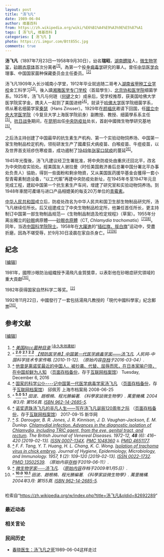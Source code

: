 ```yaml
---
layout: post
title: "汤飞凡"
date: 1989-06-04
author: 维基百科
from: https://zh.wikipedia.org/wiki/%E6%B1%A4%E9%A3%9E%E5%87%A1
tags: [ 汤飞凡, 维基百科 ]
categories: [ 汤飞凡 ]
photo: https://i.imgur.com/Btt855c.jpg
comments: true
---
```

<div class="mw-content-ltr mw-parser-output" lang="zh" dir="ltr"><style data-mw-deduplicate="TemplateStyles:r83216930">.mw-parser-output .infobox-subbox{padding:0;border:none;margin:-3px;width:auto;min-width:100%;font-size:100%;clear:none;float:none;background-color:transparent}.mw-parser-output .infobox-3cols-child{margin:auto}.mw-parser-output .infobox .navbar{font-size:100%}body.skin-minerva .mw-parser-output .infobox-header,body.skin-minerva .mw-parser-output .infobox-subheader,body.skin-minerva .mw-parser-output .infobox-above,body.skin-minerva .mw-parser-output .infobox-title,body.skin-minerva .mw-parser-output .infobox-image,body.skin-minerva .mw-parser-output .infobox-full-data,body.skin-minerva .mw-parser-output .infobox-below{text-align:center}html.skin-theme-clientpref-night .mw-parser-output .infobox-full-data:not(.notheme)>div:not(.notheme)[style]{background:#1f1f23!important;color:#f8f9fa}@media(prefers-color-scheme:dark){html.skin-theme-clientpref-os .mw-parser-output .infobox-full-data:not(.notheme) div:not(.notheme){background:#1f1f23!important;color:#f8f9fa}}html.skin-theme-clientpref-night .mw-parser-output .infobox td div:not(.notheme)[style]{background:transparent!important;color:var(--color-base,#202122)}@media(prefers-color-scheme:dark){html.skin-theme-clientpref-os .mw-parser-output .infobox td div:not(.notheme)[style]{background:transparent!important;color:var(--color-base,#202122)}}html.skin-theme-clientpref-night .mw-parser-output .infobox td div.NavHead:not(.notheme)[style]{background:transparent!important}@media(prefers-color-scheme:dark){html.skin-theme-clientpref-os .mw-parser-output .infobox td div.NavHead:not(.notheme)[style]{background:transparent!important}}@media(min-width:640px){body.skin--responsive .mw-parser-output .infobox-table{display:table!important}body.skin--responsive .mw-parser-output .infobox-table>caption{display:table-caption!important}body.skin--responsive .mw-parser-output .infobox-table>tbody{display:table-row-group}body.skin--responsive .mw-parser-output .infobox-table tr{display:table-row!important}body.skin--responsive .mw-parser-output .infobox-table th,body.skin--responsive .mw-parser-output .infobox-table td{padding-left:inherit;padding-right:inherit}}</style>
<p><b>汤飞凡</b>（1897年7月23日—1958年9月30日），幼名<b>瑞昭</b>，<a href="/wiki/%E6%B9%96%E5%8D%97" class="mw-redirect" title="湖南">湖南</a><a href="/wiki/%E9%86%B4%E9%99%B5" class="mw-redirect" title="醴陵">醴陵</a>人，<a href="/wiki/%E5%BE%AE%E7%94%9F%E7%89%A9%E5%AD%A6" title="微生物学">微生物学家</a>，<a href="/wiki/%E7%A0%82%E7%9C%BC%E8%A1%A3%E5%8E%9F%E9%AB%94" title="砂眼衣原體">砂眼衣原体</a>首次分离者<sup id="cite_ref-1" class="reference"><a href="#cite_note-1">[1]</a></sup>。為第一个投身<a href="/wiki/%E7%97%85%E6%AF%92%E5%AD%A6" title="病毒学">病毒学</a>研究的華人。曾任<a href="/wiki/%E4%B8%AD%E5%8D%8E%E5%8C%BB%E5%AD%A6%E4%BC%9A" title="中华医学会">中华医学会</a>理事、中国国家菌种保藏委员会主任委员。<sup id="cite_ref-zl_2-0" class="reference"><a href="#cite_note-zl-2">[2]</a></sup>
</p>
<div class="mw-heading mw-heading2"></div>
<p>汤飞凡1909年入长沙城南小学堂，1912年毕业就追随二哥考入<a href="/w/index.php?title=%E6%B9%96%E5%8D%97%E7%9C%81%E7%94%B2%E7%A7%8D%E5%B7%A5%E4%B8%9A%E5%AD%A6%E6%A0%A1&amp;action=edit&amp;redlink=1" class="new" title="湖南省甲种工业学校（页面不存在）">湖南省甲种工业学校</a>金工科学习<sup id="cite_ref-3" class="reference"><a href="#cite_note-3">[3]</a></sup>。後入讀<a href="/wiki/%E6%B9%98%E9%9B%85%E9%86%AB%E5%AD%B8%E5%B0%88%E9%96%80%E5%AD%B8%E6%A0%A1" class="mw-redirect" title="湘雅醫學專門學校">湘雅医学专门学校</a>（首屆學生）、<a href="/wiki/%E5%8C%97%E4%BA%AC%E5%8D%8F%E5%92%8C%E5%8C%BB%E5%AD%A6%E9%99%A2" title="北京协和医学院">北京协和医学院</a>细菌学系。1925年，汤飞凡与何琏（<a href="/wiki/%E4%BD%95%E9%94%AE" class="mw-redirect" title="何键">何键</a>之女）成亲后，受学校推荐，获美国哈佛大学医学院奖学金，携夫人一起到了美国进修<sup id="cite_ref-4" class="reference"><a href="#cite_note-4">[4]</a></sup>，就读于<a href="/wiki/%E5%93%88%E4%BD%9B%E5%A4%A7%E5%AD%A6" title="哈佛大学">哈佛大学</a>医学院细菌学系，师从著名细菌学家<a href="/w/index.php?title=%E7%A7%A6%E7%91%9F&amp;action=edit&amp;redlink=1" class="new" title="秦瑟（页面不存在）">秦瑟</a>（<span lang="en">Hans Zinsser</span>）。1929年在<a href="/wiki/%E9%A2%9C%E7%A6%8F%E5%BA%86" title="颜福庆">颜福庆</a>邀请下回国，任<a href="/wiki/%E5%9B%BD%E7%AB%8B%E4%B8%AD%E5%A4%AE%E5%A4%A7%E5%AD%A6%E5%8C%BB%E5%AD%A6%E9%99%A2" class="mw-disambig" title="国立中央大学医学院">國立中央大学医学院</a>（今复旦大学上海医学院前身）副教授、教授、細菌學系系主任<sup id="cite_ref-resume_5-0" class="reference"><a href="#cite_note-resume-5">[5]</a></sup>。<a href="/wiki/%E6%8A%97%E6%97%A5%E6%88%98%E4%BA%89" class="mw-redirect" title="抗日战争">抗日战争</a>期间，在<a href="/wiki/%E6%98%86%E6%98%8E" class="mw-redirect" title="昆明">昆明</a>出任<a href="/wiki/%E4%B8%AD%E5%A4%AE%E9%98%B2%E7%96%AB%E5%A4%84" title="中央防疫处">中央防疫处</a>处长，首創中國微生物學研究基地<sup id="cite_ref-resume_5-1" class="reference"><a href="#cite_note-resume-5">[5]</a></sup>。
</p><p>之后汤主持创建了中国最早的抗生素生产机构、第一个实验动物饲养场、中国第一家生物制品检定机构，领衔研发生产了國產狂犬病疫苗、白喉疫苗、牛痘疫苗，以及世界首支班疹伤寒疫苗，成功遏制了<a href="/wiki/1949%E5%B9%B4%E5%BC%A0%E5%AE%B6%E5%8F%A3%E9%BC%A0%E7%96%AB" class="mw-redirect" title="1949年张家口鼠疫">1949年张家口鼠疫</a>的蔓延<sup id="cite_ref-6" class="reference"><a href="#cite_note-6">[6]</a></sup>。
</p><p>1945年光復後，汤飞凡建议经卫生署批准，将中央防疫处由重庆迁回北平，改名为中央防疫实验处。經美国友人谢拉曼（时任美国救济善后总署中国分署北平办事处负责人）協助，得到一些面粉和剩余物資，又从美国医药援华基金会獲得一套小型青霉素制造设备，“以工代赈”再建中央防疫处新址，在1945年冬至1947年元旦完成工程，建起中国第一个抗生素生产车间，增建了研究室和实验动物饲养场。到1948年車間可產堪与进口产品相媲美的每支20万单位的<a href="/wiki/%E9%9D%92%E9%9C%89%E7%B4%A0" title="青霉素">青霉素</a>。
</p><p><a href="/wiki/%E4%B8%AD%E5%8D%8E%E4%BA%BA%E6%B0%91%E5%85%B1%E5%92%8C%E5%9B%BD" title="中华人民共和国">中华人民共和国</a>成立后，防疫处改名为中华人民共和国卫生部生物制品研究所，汤飞凡继续任所长。后又组建成立了中央生物制品检定所，他兼任首任所长，更主持制订中国第一部生物制品规范—《生物制品制造及检定规程》（草案）。1955年分离出獨立的<a href="/wiki/%E7%A0%82%E7%9C%BC" class="mw-disambig" title="砂眼">砂眼</a>病原體——<a href="/wiki/%E7%A0%82%E7%9C%BC%E8%A1%A3%E5%8E%9F%E9%AB%94" title="砂眼衣原體">砂眼衣原體</a>（CT, <i>Chlamydia trachomatis</i>）<sup id="cite_ref-7" class="reference"><a href="#cite_note-7">[7]</a></sup><sup id="cite_ref-8" class="reference"><a href="#cite_note-8">[8]</a></sup>。同年，当选<a href="/wiki/%E4%B8%AD%E5%9B%BD%E7%A7%91%E5%AD%A6%E9%99%A2%E9%99%A2%E5%A3%AB" title="中国科学院院士">中国科学院院士</a>。1958年在<a href="/wiki/%E5%A4%A7%E8%BA%8D%E9%80%B2" class="mw-redirect" title="大躍進">大躍進</a>的“<a href="/wiki/%E6%8F%92%E7%BA%A2%E6%97%97%E3%80%81%E6%8B%94%E7%99%BD%E6%97%97" class="mw-redirect" title="插红旗、拔白旗">插红旗、拔白旗</a>”运动中，受盡折磨，因為不堪受辱，於9月30日凌晨在家自杀身亡。<sup id="cite_ref-zl_2-1" class="reference"><a href="#cite_note-zl-2">[2]</a></sup><sup id="cite_ref-9" class="reference"><a href="#cite_note-9">[9]</a></sup>
</p>
<div class="mw-heading mw-heading2"><h2 id="紀念"><span id=".E7.B4.80.E5.BF.B5"></span>紀念</h2><span class="mw-editsection"><span class="mw-editsection-bracket">[</span><a href="/w/index.php?title=%E6%B1%A4%E9%A3%9E%E5%87%A1&amp;action=edit&amp;section=2" title="编辑章节：紀念"><span>编辑</span></a><span class="mw-editsection-bracket">]</span></span></div>
<p>1981年，國際沙眼防治組織授予湯飛凡金質獎章，以表彰他在砂眼症研究領域的重大貢獻<sup id="cite_ref-achievement_10-0" class="reference"><a href="#cite_note-achievement-10">[10]</a></sup>。
</p><p>1982年获得国家自然科学二等奖。<sup id="cite_ref-zl_2-2" class="reference"><a href="#cite_note-zl-2">[2]</a></sup>
</p><p>1992年11月22日，中國發行了一套包括湯飛凡教授的「現代中國科學家」紀念郵票<sup id="cite_ref-achievement_10-1" class="reference"><a href="#cite_note-achievement-10">[10]</a></sup>。
</p>
<div class="mw-heading mw-heading2"><h2 id="参考文献"><span id=".E5.8F.82.E8.80.83.E6.96.87.E7.8C.AE"></span>参考文献</h2><span class="mw-editsection"><span class="mw-editsection-bracket">[</span><a href="/w/index.php?title=%E6%B1%A4%E9%A3%9E%E5%87%A1&amp;action=edit&amp;section=3" title="编辑章节：参考文献"><span>编辑</span></a><span class="mw-editsection-bracket">]</span></span></div>
<div class="reflist columns references-column-width" style="-moz-column-width: 30em; -webkit-column-width: 30em; column-width: 30em; list-style-type: decimal;">
<ol class="references">
<li id="cite_note-1"><span class="mw-cite-backlink"><b><a href="#cite_ref-1">^</a></b></span> <span class="reference-text"><cite class="citation web"><a rel="nofollow" class="external text" href="http://www.mum800.com/HTML_Products/31/6/Products_128806.html">美国Atcc菌种目录</a>.</cite><span title="ctx_ver=Z39.88-2004&amp;rfr_id=info%3Asid%2Fzh.wikipedia.org%3A%E6%B1%A4%E9%A3%9E%E5%87%A1&amp;rft.btitle=%E7%BE%8E%E5%9B%BDAtcc%E8%8F%8C%E7%A7%8D%E7%9B%AE%E5%BD%95&amp;rft.genre=unknown&amp;rft_id=http%3A%2F%2Fwww.mum800.com%2FHTML_Products%2F31%2F6%2FProducts_128806.html&amp;rft_val_fmt=info%3Aofi%2Ffmt%3Akev%3Amtx%3Abook" class="Z3988"><span style="display:none;">&nbsp;</span></span><sup class="noprint Inline-Template"><span style="white-space: nowrap;">[<a href="/wiki/Wikipedia:%E5%A4%B1%E6%95%88%E9%93%BE%E6%8E%A5" title="Wikipedia:失效链接"><span title="自2018年3月失效">永久失效連結</span></a>]</span></sup></span>
</li>
<li id="cite_note-zl-2"><span class="mw-cite-backlink">^ <a href="#cite_ref-zl_2-0"><sup><b>2.0</b></sup></a> <a href="#cite_ref-zl_2-1"><sup><b>2.1</b></sup></a> <a href="#cite_ref-zl_2-2"><sup><b>2.2</b></sup></a></span> <span class="reference-text"><cite class="citation web"><a rel="nofollow" class="external text" href="http://scitech.people.com.cn/GB/25509/47973/50763/3543169.html">【预防医学卷】中国第一代医学病毒学家――汤飞凡</a>. 人民网-中国科学技术专家传略.  <span class="reference-accessdate"> [<span class="nowrap">2010-11-12</span>]</span>. （原始内容<a rel="nofollow" class="external text" href="https://web.archive.org/web/20160304111832/http://scitech.people.com.cn/GB/25509/47973/50763/3543169.html">存档</a>于2016-03-04）.</cite><span title="ctx_ver=Z39.88-2004&amp;rfr_id=info%3Asid%2Fzh.wikipedia.org%3A%E6%B1%A4%E9%A3%9E%E5%87%A1&amp;rft.btitle=%E3%80%90%E9%A2%84%E9%98%B2%E5%8C%BB%E5%AD%A6%E5%8D%B7%E3%80%91%E4%B8%AD%E5%9B%BD%E7%AC%AC%E4%B8%80%E4%BB%A3%E5%8C%BB%E5%AD%A6%E7%97%85%E6%AF%92%E5%AD%A6%E5%AE%B6%E2%80%95%E2%80%95%E6%B1%A4%E9%A3%9E%E5%87%A1&amp;rft.genre=unknown&amp;rft.pub=%E4%BA%BA%E6%B0%91%E7%BD%91-%E4%B8%AD%E5%9B%BD%E7%A7%91%E5%AD%A6%E6%8A%80%E6%9C%AF%E4%B8%93%E5%AE%B6%E4%BC%A0%E7%95%A5&amp;rft_id=http%3A%2F%2Fscitech.people.com.cn%2FGB%2F25509%2F47973%2F50763%2F3543169.html&amp;rft_val_fmt=info%3Aofi%2Ffmt%3Akev%3Amtx%3Abook" class="Z3988"><span style="display:none;">&nbsp;</span></span></span>
</li>
<li id="cite_note-3"><span class="mw-cite-backlink"><b><a href="#cite_ref-3">^</a></b></span> <span class="reference-text"><a rel="nofollow" class="external text" href="http://www.wanjiaweb.com/cn/article/2016-12-06-000000-0">他曾是离诺奖最近的中国人，被抄袭、代替、屈辱而死，在日本家喻户晓，在中国却鲜为人知</a> （<a rel="nofollow" class="external text" href="//web.archive.org/web/20200217204851/http://www.wanjiaweb.com/cn/article/2016-12-06-000000-0">页面存档备份</a>，存于<a href="/wiki/%E4%BA%92%E8%81%94%E7%BD%91%E6%A1%A3%E6%A1%88%E9%A6%86" title="互联网档案馆">互联网档案馆</a>） Tuesday, December 6, 2016</span>
</li>
<li id="cite_note-4"><span class="mw-cite-backlink"><b><a href="#cite_ref-4">^</a></b></span> <span class="reference-text"><a rel="nofollow" class="external text" href="http://www.archives.sh.cn/shjy/hsrw/201203/t20120313_6195.html">国家的科学公仆----记中国第一代医学病毒学家汤飞凡</a> （<a rel="nofollow" class="external text" href="//web.archive.org/web/20180405090311/http://www.archives.sh.cn/shjy/hsrw/201203/t20120313_6195.html">页面存档备份</a>，存于<a href="/wiki/%E4%BA%92%E8%81%94%E7%BD%91%E6%A1%A3%E6%A1%88%E9%A6%86" title="互联网档案馆">互联网档案馆</a>）  邱佩芳 上海市档案局 2008-06-25</span>
</li>
<li id="cite_note-resume-5"><span class="mw-cite-backlink">^ <a href="#cite_ref-resume_5-0"><sup><b>5.0</b></sup></a> <a href="#cite_ref-resume_5-1"><sup><b>5.1</b></sup></a></span> <span class="reference-text"><cite class="citation book">田波、趙根楠、程光勝編著. 《科學家談微生物學》. 萬里機構. 2004年3月: 第156頁. <a href="/wiki/Special:%E7%BD%91%E7%BB%9C%E4%B9%A6%E6%BA%90/962-14-2685-5" title="Special:网络书源/962-14-2685-5"><span title="国际标准书号">ISBN</span>&nbsp;962-14-2685-5</a>.</cite><span title="ctx_ver=Z39.88-2004&amp;rfr_id=info%3Asid%2Fzh.wikipedia.org%3A%E6%B1%A4%E9%A3%9E%E5%87%A1&amp;rft.au=%E7%94%B0%E6%B3%A2%E3%80%81%E8%B6%99%E6%A0%B9%E6%A5%A0%E3%80%81%E7%A8%8B%E5%85%89%E5%8B%9D%E7%B7%A8%E8%91%97&amp;rft.btitle=%E3%80%8A%E7%A7%91%E5%AD%B8%E5%AE%B6%E8%AB%87%E5%BE%AE%E7%94%9F%E7%89%A9%E5%AD%B8%E3%80%8B&amp;rft.date=2004-03&amp;rft.genre=book&amp;rft.isbn=962-14-2685-5&amp;rft.pages=%E7%AC%AC156%E9%A0%81&amp;rft.pub=%E8%90%AC%E9%87%8C%E6%A9%9F%E6%A7%8B&amp;rft_val_fmt=info%3Aofi%2Ffmt%3Akev%3Amtx%3Abook" class="Z3988"><span style="display:none;">&nbsp;</span></span></span>
</li>
<li id="cite_note-6"><span class="mw-cite-backlink"><b><a href="#cite_ref-6">^</a></b></span> <span class="reference-text"><a rel="nofollow" class="external text" href="http://www.hn.xinhuanet.com/2017-09/15/c_1121670336.htm">诺奖遗珠汤飞凡的非凡人生——写在汤飞凡诞辰120周年之际</a> （<a rel="nofollow" class="external text" href="//web.archive.org/web/20180724153920/http://www.hn.xinhuanet.com/2017-09/15/c_1121670336.htm">页面存档备份</a>，存于<a href="/wiki/%E4%BA%92%E8%81%94%E7%BD%91%E6%A1%A3%E6%A1%88%E9%A6%86" title="互联网档案馆">互联网档案馆</a>） 2017-09-15 新华网</span>
</li>
<li id="cite_note-7"><span class="mw-cite-backlink"><b><a href="#cite_ref-7">^</a></b></span> <span class="reference-text"><cite class="citation journal">S. Darougar, B. R. Jones, J. R. Kinnison, J. D. Vaughan-Jackson, E. M. Dunlop. <a rel="nofollow" class="external text" href="https://www.ncbi.nlm.nih.gov/pubmed/4651177">Chlamydial infection. Advances in the diagnostic isolation of Chlamydia, including TRIC agent, from the eye, genital tract, and rectum</a>. The British Journal of Venereal Diseases. 1972-12, <b>48</b> (6): 416–420 <span class="reference-accessdate"> [<span class="nowrap">2019-02-13</span>]</span>. <a rel="nofollow" class="external text" href="//www.worldcat.org/issn/0007-134X"><span title="国际标准连续出版物号">ISSN&nbsp;0007-134X</span></a>. <span class="plainlinks"><a rel="nofollow" class="external text" href="//www.ncbi.nlm.nih.gov/pmc/articles/PMC1048360"><span title="公共医学中心">PMC&nbsp;1048360</span></a> <span typeof="mw:File"><span title="可免费查阅"><img alt="可免费查阅" src="//upload.wikimedia.org/wikipedia/commons/thumb/6/65/Lock-green.svg/9px-Lock-green.svg.png" decoding="async" width="9" height="14" class="mw-file-element" srcset="//upload.wikimedia.org/wikipedia/commons/thumb/6/65/Lock-green.svg/14px-Lock-green.svg.png 1.5x, //upload.wikimedia.org/wikipedia/commons/thumb/6/65/Lock-green.svg/18px-Lock-green.svg.png 2x" data-file-width="512" data-file-height="813"></span></span></span>. <a rel="nofollow" class="external text" href="//www.ncbi.nlm.nih.gov/pubmed/4651177"><span title="公共医学识别码">PMID&nbsp;4651177</span></a>.</cite><span title="ctx_ver=Z39.88-2004&amp;rfr_id=info%3Asid%2Fzh.wikipedia.org%3A%E6%B1%A4%E9%A3%9E%E5%87%A1&amp;rft.atitle=Chlamydial+infection.+Advances+in+the+diagnostic+isolation+of+Chlamydia%2C+including+TRIC+agent%2C+from+the+eye%2C+genital+tract%2C+and+rectum&amp;rft.au=S.+Darougar%2C+B.+R.+Jones%2C+J.+R.+Kinnison%2C+J.+D.+Vaughan-Jackson%2C+E.+M.+Dunlop&amp;rft.date=1972-12&amp;rft.genre=article&amp;rft.issn=0007-134X&amp;rft.issue=6&amp;rft.jtitle=The+British+Journal+of+Venereal+Diseases&amp;rft.pages=416-420&amp;rft.volume=48&amp;rft_id=%2F%2Fwww.ncbi.nlm.nih.gov%2Fpmc%2Farticles%2FPMC1048360&amp;rft_id=https%3A%2F%2Fwww.ncbi.nlm.nih.gov%2Fpubmed%2F4651177&amp;rft_id=info%3Apmid%2F4651177&amp;rft_val_fmt=info%3Aofi%2Ffmt%3Akev%3Amtx%3Ajournal" class="Z3988"><span style="display:none;">&nbsp;</span></span></span>
</li>
<li id="cite_note-8"><span class="mw-cite-backlink"><b><a href="#cite_ref-8">^</a></b></span> <span class="reference-text"><cite class="citation journal">F. F. Tang, Y. T. Huang, H. L. Chang, K. C. Wong. <a rel="nofollow" class="external text" href="https://www.ncbi.nlm.nih.gov/pubmed/13502539">Isolation of trachoma virus in chick embryo</a>. Journal of Hygiene, Epidemiology, Microbiology, and Immunology. 1957, <b>1</b> (2): 109–120 <span class="reference-accessdate"> [<span class="nowrap">2019-02-13</span>]</span>. <a rel="nofollow" class="external text" href="//www.worldcat.org/issn/0022-1732"><span title="国际标准连续出版物号">ISSN&nbsp;0022-1732</span></a>. <a rel="nofollow" class="external text" href="//www.ncbi.nlm.nih.gov/pubmed/13502539"><span title="公共医学识别码">PMID&nbsp;13502539</span></a>. （原始内容<a rel="nofollow" class="external text" href="https://web.archive.org/web/20190611004043/https://www.ncbi.nlm.nih.gov/pubmed/13502539">存档</a>于2019-06-11）.</cite><span title="ctx_ver=Z39.88-2004&amp;rfr_id=info%3Asid%2Fzh.wikipedia.org%3A%E6%B1%A4%E9%A3%9E%E5%87%A1&amp;rft.atitle=Isolation+of+trachoma+virus+in+chick+embryo&amp;rft.au=F.+F.+Tang%2C+Y.+T.+Huang%2C+H.+L.+Chang%2C+K.+C.+Wong&amp;rft.date=1957&amp;rft.genre=article&amp;rft.issn=0022-1732&amp;rft.issue=2&amp;rft.jtitle=Journal+of+Hygiene%2C+Epidemiology%2C+Microbiology%2C+and+Immunology&amp;rft.pages=109-120&amp;rft.volume=1&amp;rft_id=https%3A%2F%2Fwww.ncbi.nlm.nih.gov%2Fpubmed%2F13502539&amp;rft_id=info%3Apmid%2F13502539&amp;rft_val_fmt=info%3Aofi%2Ffmt%3Akev%3Amtx%3Ajournal" class="Z3988"><span style="display:none;">&nbsp;</span></span></span>
</li>
<li id="cite_note-9"><span class="mw-cite-backlink"><b><a href="#cite_ref-9">^</a></b></span> <span class="reference-text"><cite class="citation web"><a rel="nofollow" class="external text" href="https://web.archive.org/web/20090105071543/http://www.med8th.com/academician/tangfeifan/default.htm">微生物学家----汤飞凡</a>. （<a rel="nofollow" class="external text" href="http://www.med8th.com/academician/tangfeifan/default.htm">原始内容</a>存档于2009年1月5日）.</cite><span title="ctx_ver=Z39.88-2004&amp;rfr_id=info%3Asid%2Fzh.wikipedia.org%3A%E6%B1%A4%E9%A3%9E%E5%87%A1&amp;rft.btitle=%E5%BE%AE%E7%94%9F%E7%89%A9%E5%AD%A6%E5%AE%B6----%E6%B1%A4%E9%A3%9E%E5%87%A1&amp;rft.genre=unknown&amp;rft_id=http%3A%2F%2Fwww.med8th.com%2Facademician%2Ftangfeifan%2Fdefault.htm&amp;rft_val_fmt=info%3Aofi%2Ffmt%3Akev%3Amtx%3Abook" class="Z3988"><span style="display:none;">&nbsp;</span></span></span>
</li>
<li id="cite_note-achievement-10"><span class="mw-cite-backlink">^ <a href="#cite_ref-achievement_10-0"><sup><b>10.0</b></sup></a> <a href="#cite_ref-achievement_10-1"><sup><b>10.1</b></sup></a></span> <span class="reference-text"><cite class="citation book">田波、趙根楠、程光勝編著. 《科學家談微生物學》. 萬里機構. 2004年3月: 第155頁. <a href="/wiki/Special:%E7%BD%91%E7%BB%9C%E4%B9%A6%E6%BA%90/962-14-2685-5" title="Special:网络书源/962-14-2685-5"><span title="国际标准书号">ISBN</span>&nbsp;962-14-2685-5</a>.</cite><span title="ctx_ver=Z39.88-2004&amp;rfr_id=info%3Asid%2Fzh.wikipedia.org%3A%E6%B1%A4%E9%A3%9E%E5%87%A1&amp;rft.au=%E7%94%B0%E6%B3%A2%E3%80%81%E8%B6%99%E6%A0%B9%E6%A5%A0%E3%80%81%E7%A8%8B%E5%85%89%E5%8B%9D%E7%B7%A8%E8%91%97&amp;rft.btitle=%E3%80%8A%E7%A7%91%E5%AD%B8%E5%AE%B6%E8%AB%87%E5%BE%AE%E7%94%9F%E7%89%A9%E5%AD%B8%E3%80%8B&amp;rft.date=2004-03&amp;rft.genre=book&amp;rft.isbn=962-14-2685-5&amp;rft.pages=%E7%AC%AC155%E9%A0%81&amp;rft.pub=%E8%90%AC%E9%87%8C%E6%A9%9F%E6%A7%8B&amp;rft_val_fmt=info%3Aofi%2Ffmt%3Akev%3Amtx%3Abook" class="Z3988"><span style="display:none;">&nbsp;</span></span></span>
</li>
</ol></div>
<div style="clear: both; height: 1em"></div>


<!-- 
NewPP limit report
Parsed by mw‐api‐int.eqiad.main‐6cf66f7946‐546k8
Cached time: 20240731003148
Cache expiry: 2592000
Reduced expiry: false
Complications: []
CPU time usage: 1.411 seconds
Real time usage: 1.609 seconds
Preprocessor visited node count: 15457/1000000
Post‐expand include size: 134475/2097152 bytes
Template argument size: 8055/2097152 bytes
Highest expansion depth: 30/100
Expensive parser function count: 5/500
Unstrip recursion depth: 0/20
Unstrip post‐expand size: 60603/5000000 bytes
Lua time usage: 0.557/10.000 seconds
Lua memory usage: 4307943/52428800 bytes
Number of Wikibase entities loaded: 1/400
-->
<!--
Transclusion expansion time report (%,ms,calls,template)
100.00% 1382.632      1 -total
 92.09% 1273.266     20 Template:Infobox
 69.22%  957.005      1 Template:Infobox_officeholder
 40.54%  560.578     18 Template:Infobox_officeholder/office
 13.77%  190.434      1 Template:Reflist
  8.27%  114.309      4 Template:Navbox
  7.61%  105.239      1 Template:中国科学院生命科学和医学学部院士
  7.55%  104.441      1 Template:Wikidata_image
  5.42%   74.968      3 Template:Cite_web
  5.38%   74.398      3 Template:Category_handler
-->

<!-- Saved in parser cache with key zhwiki:pcache:idhash:1462732-0!canonical!zh and timestamp 20240731003148 and revision id 82692289. Rendering was triggered because: api-parse
 -->
</div><!--esi <esi:include src="/esitest-fa8a495983347898/content" /> --><noscript><img src="https://login.wikimedia.org/wiki/Special:CentralAutoLogin/start?type=1x1" alt="" width="1" height="1" style="border: none; position: absolute;"></noscript>
<div class="printfooter" data-nosnippet="">检索自“<a dir="ltr" href="https://zh.wikipedia.org/w/index.php?title=汤飞凡&amp;oldid=82692289">https://zh.wikipedia.org/w/index.php?title=汤飞凡&amp;oldid=82692289</a>”</div><div id="recent-news"><h3>最近动态</h3><ul></ul></div><div id="open-opinion"><h3>相关言论</h3><ul></ul></div><div id="mjls-record"><h3>民间历史</h3><ul><li><a href="https://nodebe4.github.io/mjlsh/1989-06-04/%E6%98%A5%E6%99%93%E5%8C%BB%E7%94%9F-%E6%B1%A4%E9%A3%9E%E5%87%A1%E4%B9%8B%E6%AD%BB/" title="春晓医生">春晓医生：汤飞凡之死</a><time>1989-06-04</time><a class="tag">这样走过</a></li>
</ul></div>